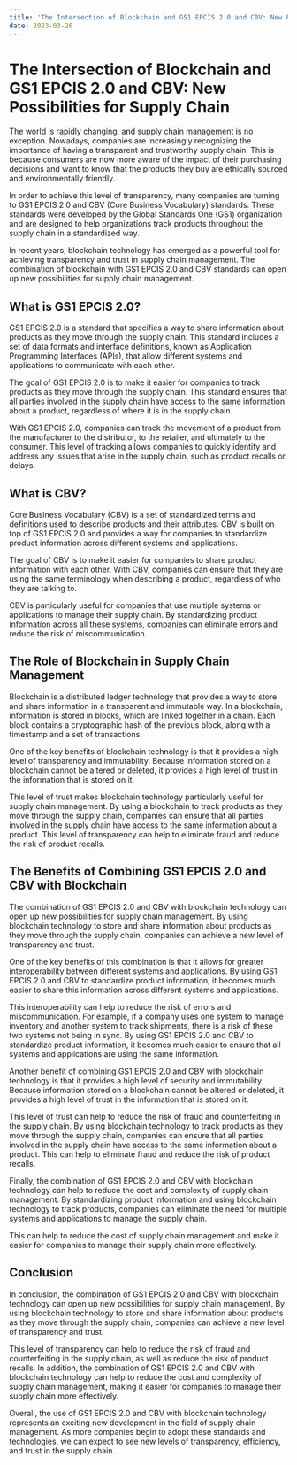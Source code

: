 ```yaml
---
title: 'The Intersection of Blockchain and GS1 EPCIS 2.0 and CBV: New Possibilities for Supply Chain '
date: 2023-03-26
---
```


# The Intersection of Blockchain and GS1 EPCIS 2.0 and CBV: New Possibilities for Supply Chain

The world is rapidly changing, and supply chain management is no exception. Nowadays, companies are increasingly recognizing the importance of having a transparent and trustworthy supply chain. This is because consumers are now more aware of the impact of their purchasing decisions and want to know that the products they buy are ethically sourced and environmentally friendly.

In order to achieve this level of transparency, many companies are turning to GS1 EPCIS 2.0 and CBV (Core Business Vocabulary) standards. These standards were developed by the Global Standards One (GS1) organization and are designed to help organizations track products throughout the supply chain in a standardized way.

In recent years, blockchain technology has emerged as a powerful tool for achieving transparency and trust in supply chain management. The combination of blockchain with GS1 EPCIS 2.0 and CBV standards can open up new possibilities for supply chain management.

## What is GS1 EPCIS 2.0?

GS1 EPCIS 2.0 is a standard that specifies a way to share information about products as they move through the supply chain. This standard includes a set of data formats and interface definitions, known as Application Programming Interfaces (APIs), that allow different systems and applications to communicate with each other.

The goal of GS1 EPCIS 2.0 is to make it easier for companies to track products as they move through the supply chain. This standard ensures that all parties involved in the supply chain have access to the same information about a product, regardless of where it is in the supply chain.

With GS1 EPCIS 2.0, companies can track the movement of a product from the manufacturer to the distributor, to the retailer, and ultimately to the consumer. This level of tracking allows companies to quickly identify and address any issues that arise in the supply chain, such as product recalls or delays.

## What is CBV?

Core Business Vocabulary (CBV) is a set of standardized terms and definitions used to describe products and their attributes. CBV is built on top of GS1 EPCIS 2.0 and provides a way for companies to standardize product information across different systems and applications.

The goal of CBV is to make it easier for companies to share product information with each other. With CBV, companies can ensure that they are using the same terminology when describing a product, regardless of who they are talking to.

CBV is particularly useful for companies that use multiple systems or applications to manage their supply chain. By standardizing product information across all these systems, companies can eliminate errors and reduce the risk of miscommunication.

## The Role of Blockchain in Supply Chain Management

Blockchain is a distributed ledger technology that provides a way to store and share information in a transparent and immutable way. In a blockchain, information is stored in blocks, which are linked together in a chain. Each block contains a cryptographic hash of the previous block, along with a timestamp and a set of transactions.

One of the key benefits of blockchain technology is that it provides a high level of transparency and immutability. Because information stored on a blockchain cannot be altered or deleted, it provides a high level of trust in the information that is stored on it.

This level of trust makes blockchain technology particularly useful for supply chain management. By using a blockchain to track products as they move through the supply chain, companies can ensure that all parties involved in the supply chain have access to the same information about a product. This level of transparency can help to eliminate fraud and reduce the risk of product recalls.

## The Benefits of Combining GS1 EPCIS 2.0 and CBV with Blockchain

The combination of GS1 EPCIS 2.0 and CBV with blockchain technology can open up new possibilities for supply chain management. By using blockchain technology to store and share information about products as they move through the supply chain, companies can achieve a new level of transparency and trust.

One of the key benefits of this combination is that it allows for greater interoperability between different systems and applications. By using GS1 EPCIS 2.0 and CBV to standardize product information, it becomes much easier to share this information across different systems and applications.

This interoperability can help to reduce the risk of errors and miscommunication. For example, if a company uses one system to manage inventory and another system to track shipments, there is a risk of these two systems not being in sync. By using GS1 EPCIS 2.0 and CBV to standardize product information, it becomes much easier to ensure that all systems and applications are using the same information.

Another benefit of combining GS1 EPCIS 2.0 and CBV with blockchain technology is that it provides a high level of security and immutability. Because information stored on a blockchain cannot be altered or deleted, it provides a high level of trust in the information that is stored on it.

This level of trust can help to reduce the risk of fraud and counterfeiting in the supply chain. By using blockchain technology to track products as they move through the supply chain, companies can ensure that all parties involved in the supply chain have access to the same information about a product. This can help to eliminate fraud and reduce the risk of product recalls.

Finally, the combination of GS1 EPCIS 2.0 and CBV with blockchain technology can help to reduce the cost and complexity of supply chain management. By standardizing product information and using blockchain technology to track products, companies can eliminate the need for multiple systems and applications to manage the supply chain.

This can help to reduce the cost of supply chain management and make it easier for companies to manage their supply chain more effectively.

## Conclusion

In conclusion, the combination of GS1 EPCIS 2.0 and CBV with blockchain technology can open up new possibilities for supply chain management. By using blockchain technology to store and share information about products as they move through the supply chain, companies can achieve a new level of transparency and trust.

This level of transparency can help to reduce the risk of fraud and counterfeiting in the supply chain, as well as reduce the risk of product recalls. In addition, the combination of GS1 EPCIS 2.0 and CBV with blockchain technology can help to reduce the cost and complexity of supply chain management, making it easier for companies to manage their supply chain more effectively.

Overall, the use of GS1 EPCIS 2.0 and CBV with blockchain technology represents an exciting new development in the field of supply chain management. As more companies begin to adopt these standards and technologies, we can expect to see new levels of transparency, efficiency, and trust in the supply chain.
